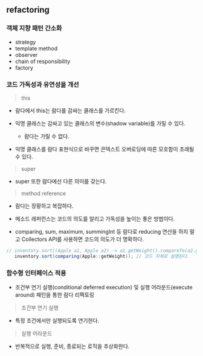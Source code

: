 ## refactoring

### 객체 지향 패턴 간소화

- strategy
- template method
- observer
- chain of responsibility
- factory


### 코드 가독성과 유연성을 개선

> this

- 람다에서 this는 람다를 감싸는 클래스를 가르킨다.
- 익명 클래스는 감싸고 있는 클래스의 변수(shadow variable)를 가릴 수 있다.
  + 람다는 가릴 수 없다.


- 익명 클래스를 람다 표현식으로 바꾸면 콘텍스트 오버로딩에 따른 모호함이 초래될 수 있다.

> super
- super 또한 람다에선 다른 의미를 갖는다.



> method reference

- 람다는 장황하고 복잡하다.
- 메소드 레퍼런스는 코드의 의도를 알리고 가독성을 높이는 좋은 방법이다.


- comparing, sum, maximum, summingInt 등 람다로 reducing 연산을 하지 말고 Collectors API를 사용하면 코드의 의도가 더 명확하다. 
```java
// inventory.sort((Apple a1, Apple a2) -> a1.getWeight().compareTo(a2.getWeight()));    
   inventory.sort(comparing(Apple::getWeight)); // 코드 자체로 설명된다.
```


### 함수형 인터페이스 적용

- 조건부 연기 실행(conditional deferred execution) 및 실행 어라운드(execute around) 패턴을 통한 람다 리팩토링


> 조건부 연기 실행
- 특정 조건에서만 실행되도록 연기한다. 

> 실행 어라운드
- 반복적으로 실행, 준비, 종료되는 로직을 추상화한다.

 